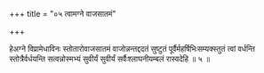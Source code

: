 +++
title = "०५ त्वामग्ने वाजसातमं"

+++

हेअग्ने विप्रामेधाविनः स्तोतारोवाजसातमं वाजोन्नन्तद्ददतं सुष्टुतं पूर्वैर्महर्षिभिःसम्यक्स्तुतं त्वां वर्धन्ति स्तोत्रैर्वर्धयन्ति सत्वन्नोस्मभ्यं सुवीर्यं सुवीर्यं सर्वैःश्लाघनीयम्बलं रास्वदेहि ॥ ५ ॥
